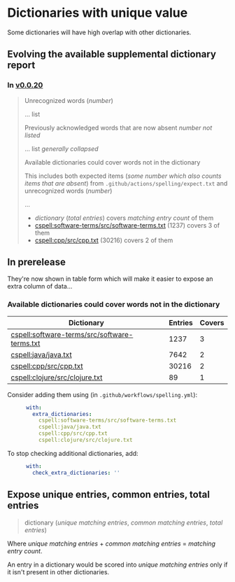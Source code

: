 # Dictionaries with unique value

Some dictionaries will have high overlap with other dictionaries.

## Evolving the available supplemental dictionary report

### In [v0.0.20](https://github.com/check-spelling/check-spelling/releases/tag/v0.0.20)



> Unrecognized words (_number_)
>
> ... list
>
> Previously acknowledged words that are now absent _number not listed_
>
> ... list _generally collapsed_
>
> Available dictionaries could cover words not in the dictionary
>
> This includes both expected items (_some number which also counts items that are absent_) from `.github/actions/spelling/expect.txt` and unrecognized words (_number_)
>
> ...
>
> * _dictionary_ (_total entries_) covers _matching entry count_ of them
> * [cspell:software-terms/src/software-terms.txt](https://raw.githubusercontent.com/check-spelling/cspell-dicts/v20220816/dictionaries/software-terms/src/software-terms.txt) (1237) covers 3 of them
> * [cspell:cpp/src/cpp.txt](https://raw.githubusercontent.com/check-spelling/cspell-dicts/v20220816/dictionaries/cpp/src/cpp.txt) (30216) covers 2 of them

## In prerelease

They're now shown in table form which will make it easier to expose an extra column of data...

### Available dictionaries could cover words not in the dictionary

Dictionary | Entries | Covers
-|-|-
[cspell:software-terms/src/software-terms.txt](https://raw.githubusercontent.com/check-spelling/cspell-dicts/v20220816/dictionaries/software-terms/src/software-terms.txt)|1237|3|
[cspell:java/java.txt](https://raw.githubusercontent.com/check-spelling/cspell-dicts/v20220816/dictionaries/java/java.txt)|7642|2|
[cspell:cpp/src/cpp.txt](https://raw.githubusercontent.com/check-spelling/cspell-dicts/v20220816/dictionaries/cpp/src/cpp.txt)|30216|2|
[cspell:clojure/src/clojure.txt](https://raw.githubusercontent.com/check-spelling/cspell-dicts/v20220816/dictionaries/clojure/src/clojure.txt)|89|1|

Consider adding them using (in `.github/workflows/spelling.yml`):
``` yml
      with:
        extra_dictionaries:
          cspell:software-terms/src/software-terms.txt
          cspell:java/java.txt
          cspell:cpp/src/cpp.txt
          cspell:clojure/src/clojure.txt
```
To stop checking additional dictionaries, add:
``` yml
      with:
        check_extra_dictionaries: ''
```

## Expose unique entries, common entries, total entries

> dictionary (_unique matching entries_, _common matching entries_, _total entries_)

Where _unique matching entries_ + _common matching entries_ = _matching entry count_.

An entry in a dictionary would be scored into _unique matching entries_ only if it isn't present in other dictionaries.
